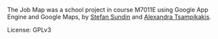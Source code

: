 The Job Map was a school project in course M7011E using Google App Engine and Google Maps, by [Stefan Sundin](https://github.com/stefansundin) and [Alexandra Tsampikakis](https://github.com/alexandratsampikakis).

License: GPLv3
